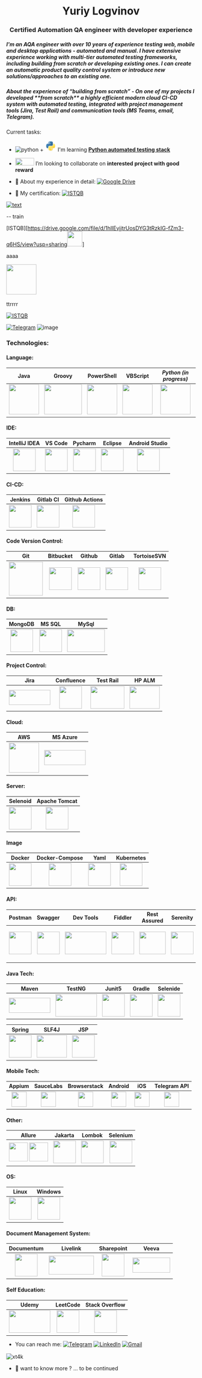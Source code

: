 <h1 align="center" color="black">Yuriy Logvinov</h1>
<h3 align="center">Certified Automation QA engineer with developer experience</h3>
<h5>I'm an AQA engineer with over 10 years of experience testing web, mobile and desktop applications - automated and manual. I have extensive experience working with multi-tier automated testing frameworks, including building from scratch or developing existing ones. I can create an automatic product quality control system or introduce new solutions/approaches to an existing one.</h5>
<h5 align="left" color="black">About the experience of “building from scratch” - On one of my projects I developed **from scratch** a highly efficient modern cloud CI-CD system with automated testing, integrated with project management tools (Jira, Test Rail) and communication tools (MS Teams, email, Telegram).</h5>

Current tasks:
- <img src="https://github.com/xt4k/xt4k/assets/38681283/a5181713-690f-4813-b489-af99ffadcd8e" alt="python" width="50" height="40"/> + <img src="https://raw.githubusercontent.com/devicons/devicon/master/icons/python/python-original.svg" alt="python" width="30" height="30"/> I'm learning [**Python automated testing stack**](https://www.udemy.com/course/learn-selenium-automation-in-easy-python-language) 
- <img src="https://github.com/xt4k/xt4k/assets/38681283/eb6103f5-b4d9-47c5-89e9-ffc6599212c7" width="50" height="20"> I’m looking to collaborate on **interested project with good reward**

- 📄 About my experience in detail: [<img src="https://github.com/xt4k/xt4k/assets/38681283/6d7bcb1f-05d1-4407-920c-cb47cf8528ba" alt="Google Drive" width="40" height="40">](https://drive.google.com/file/d/1hlIEvjjtrUosDYG3tRzkIG-fZm3-q6HS/view?usp=sharing)

- 📄 My certification: [![ISTQB](<img src="https://pbs.twimg.com/profile_images/928089986028658688/rDSOpCbC_400x400.jpg" width="40" height="40">)](https://drive.google.com/file/d/1xiyVZMxWk3xHfYW8O_lqckc2nKkxwGIf/view)

[![text](https://github.com/xt4k/xt4k/assets/38681283/f3014f27-d3f1-49b5-ae4f-51c97f7a063a)](https://drive.google.com/file/d/1xiyVZMxWk3xHfYW8O_lqckc2nKkxwGIf/view)

-- train

[ISTQB][<https://drive.google.com/file/d/1hlIEvjjtrUosDYG3tRzkIG-fZm3-q6HS/view?usp=sharing><img src=https://github.com/xt4k/xt4k/assets/38681283/f3014f27-d3f1-49b5-ae4f-51c97f7a063a width="40" height="40"></a>]

aaaa

  [<img src="/xt4k/assets/38681283/f3014f27-d3f1-49b5-ae4f-51c97f7a063a" width="80" height="80">](https://drive.google.com/file/d/1xiyVZMxWk3xHfYW8O_lqckc2nKkxwGIf/view)

ttrrrr

[![ISTQB](<img src="https://github.com/xt4k/xt4k/assets/38681283/f3014f27-d3f1-49b5-ae4f-51c97f7a063a" width="40" height="40">)](https://drive.google.com/file/d/1xiyVZMxWk3xHfYW8O_lqckc2nKkxwGIf/view)
 
 [![Telegram](https://img.shields.io/badge/-Telegram-0b0a1a?style=for-the-badge&logo=telegram&logoColor=27A0D9)](https://t.me/yuriy_logvinov)
![image](https://github.com/xt4k/xt4k/assets/38681283/f3014f27-d3f1-49b5-ae4f-51c97f7a063a)


<h3 align="left">Technologies:</h3>
<h4 align="left">Language:</h4>

| Java | Groovy | PowerShell | VBScript | *Python (in progress)* |
|:-----:|:-----:|:-----:|:-----:|:-----:|
| <img src="https://user-images.githubusercontent.com/38681283/120561837-f7721580-c40d-11eb-8590-7b3b0b5eb50d.png" width="80" height="80"> | <img src="https://github.com/xt4k/xt4k/assets/38681283/403d8b59-10b3-4dbf-8229-290dc74aa2ba" width="100" height="80"> | <img src="https://github.com/xt4k/xt4k/assets/38681283/b0d4ebe3-ac64-4364-b6ee-4ee7106b30a3" width="80" height="80"> | <img src="https://github.com/xt4k/xt4k/assets/38681283/9a57e97f-b7bc-40de-bb1f-b49b73100f6e" width="80" height="80"> | <img src="https://github.com/xt4k/xt4k/assets/38681283/5285ed8c-75d7-429c-baa5-0af5239f619a" width="80" height="80"> | 

<h4 align="left">IDE:</h4>

| IntelliJ IDEA | VS Code | Pycharm | Eclipse | Android Studio |
|:----:|:-----:|:-----:|:-----:|:---:|
| <img src="https://user-images.githubusercontent.com/38681283/120561799-e88b6300-c40d-11eb-91ba-d4103ef6d4b5.png" width="60" height="60"> | <img src="https://github.com/xt4k/xt4k/assets/38681283/87116a81-f194-4d9a-b47c-d291edbdf3c9" width="60" height="60"> | <img src="https://github.com/xt4k/xt4k/assets/38681283/72ba5805-fee0-4f4c-a31d-c3d4c3f15284" width="60" height="60"> | <img src="https://github.com/xt4k/xt4k/assets/38681283/8fa91003-2352-41b8-977a-67c9f13d1ae3" width="60" height="60"> | <img src="https://user-images.githubusercontent.com/38681283/120563229-bf200680-c410-11eb-91a6-d54243d0cda6.png" width="60" height="60"> |

<h4 align="left">CI-CD:</h4>

|Jenkins | Gitlab CI | Github Actions|
|:----:|:-----:|:-----:|
| <img src="https://user-images.githubusercontent.com/38681283/120562827-e0342780-c40f-11eb-9430-05ae54f145b1.png" width="60" height="60"> | <img src="https://github.com/xt4k/xt4k/assets/38681283/7ab1794f-78fa-4ad5-b20e-1e686b1d7916" width="60" height="60"> | <img src="https://github.com/xt4k/xt4k/assets/38681283/f99f6408-ba72-46d7-9e3b-def4c04d0d2c" width="60" height="60"> 

<h4 align="left">Code Version Control:</h4>

| Git | Bitbucket | Github | Gitlab | TortoiseSVN |
|:---:|:-----:|:-----:|:-----:|:-----:|
| <img src="https://github.com/xt4k/xt4k/assets/38681283/e3da1bad-14e8-410c-a3b4-da759e35ee79" width="90" height="90"> | <img src="https://github.com/xt4k/xt4k/assets/38681283/6ddb4da8-4cde-4ceb-b5e8-2f2aa0e48235" width="60" height="60"> | <img src="https://github.com/xt4k/xt4k/assets/38681283/649db002-dd49-487f-8333-7c7940383ef2" width="60" height="60"> | <img src="https://github.com/xt4k/xt4k/assets/38681283/d8a863bd-04fb-4aca-9d42-1b919ca2c9eb" width="60" height="60"> | <img src="https://github.com/xt4k/xt4k/assets/38681283/7b2a7408-cd68-4c07-b152-c9b39b6cbb51" width="60" height="60"> |

<h4 align="left">DB:</h4>

| MongoDB | MS SQL | MySql |
|:----:|:-----:|:-:|
| <img src="https://github.com/xt4k/xt4k/assets/38681283/bc94c98a-9c23-4827-89e6-9a233cae7439" width="60" height="60"> | <img src="https://github.com/xt4k/xt4k/assets/38681283/27ad7a35-552e-46b9-869b-831b1c8c31a3" width="60" height="60"> | <img src="https://github.com/xt4k/xt4k/assets/38681283/d2c525bb-c269-40cb-aeb7-e40aed51e6fe" width="100" height="60"> | 

<h4 align="left">Project Control:</h4>

| Jira | Confluence | Test Rail | HP ALM |
|:------:|:-----:|:-----:|:-----:|
| <img src="https://github.com/xt4k/xt4k/assets/38681283/0e212e1c-6d0e-4063-8061-d5296f020c35" width="110" height="40"> | <img src="https://github.com/xt4k/xt4k/assets/38681283/bd8202bd-5cbb-4ae5-b98e-b861f717fa68" width="60" height="60"> | <img src="https://github.com/xt4k/xt4k/assets/38681283/34fa2477-a202-45b2-a594-eba33e9a59b9" width="90" height="60"> | <img src="https://github.com/xt4k/xt4k/assets/38681283/97fd2c32-3ba4-4d4c-b90e-dc24544b95e8" width="80" height="60"> | 

<h4 align="left">Cloud:</h4>

| AWS | MS Azure |
|:----:|:-----:|
| <img src="https://github.com/xt4k/xt4k/assets/38681283/3b0ba4ad-9b9e-46bd-8f6d-7b5b90ca7f24" width="80" height="80"> | <img src="https://github.com/xt4k/xt4k/assets/38681283/99119ec4-1a2a-4df2-aac8-b98ac1003d7d" width="110" height="40"> |

<h4 align="left">Server:</h4>

| Selenoid | Apache Tomcat |
|:-----:|:-----:|
| <img src="https://github.com/xt4k/xt4k/assets/38681283/9dac3b78-edaa-464c-9ba4-7a58670b6cf7" width="60" height="60"> | <img src="https://github.com/xt4k/xt4k/assets/38681283/95016832-65b4-40ea-9761-89ea8e1ca9e8" width="60" height="60"> |

<h4 align="left">Image</h4>

| Docker | Docker-Compose | Yaml | Kubernetes | 
|:-----:|:-----:|:-----:|:-----:|
| <img src="https://github.com/xt4k/xt4k/assets/38681283/c646c3fc-cb80-4214-b917-80f163b6d620" width="60" height="60"> | <img src="https://github.com/xt4k/xt4k/assets/38681283/38143832-b9c5-4f0a-b2b7-91ee4cba5fbf" width="60" height="60"> | <img src="https://github.com/xt4k/xt4k/assets/38681283/9bef67b0-2257-4d5a-8f27-2265702822a5" width="60" height="60"> | <img src="https://github.com/xt4k/xt4k/assets/38681283/8fc13c14-ffd5-4005-84d3-fc34fcad5469" width="60" height="60"> |

<h4 align="left">API:</h4>

| Postman | Swagger | Dev Tools | Fiddler | Rest Assured | Serenity | Cucumber | REST API | SOAP UI |
|:------:|:-----:|:-----:|:-----:|:-----:|:-----:|:-----:|:-----:|:-----:|
| <img src="https://github.com/xt4k/xt4k/assets/38681283/764a1839-fe75-4d4e-9115-87e7f02c540b" width="60" height="60"> | <img src="https://github.com/xt4k/xt4k/assets/38681283/9f0d2f91-d20e-41bc-abc3-6ca9883b7424" width="60" height="60"> | <img src="https://github.com/xt4k/xt4k/assets/38681283/4af50c2b-17c1-4903-b808-e086d4478cac" width="110" height="60"> | <img src="https://github.com/xt4k/xt4k/assets/38681283/95c4a9a5-cf5e-474b-8ff0-f542f1288a9e" width="60" height="60"> | <img src="https://user-images.githubusercontent.com/38681283/120566097-335da880-c417-11eb-9e7b-248f6d5d4370.png" width="70" height="60"> |<img src="https://github.com/xt4k/xt4k/assets/38681283/38dbdac6-312d-4e29-abc6-4f7ef5a5f5d7" width="60" height="60"> | <img src="https://github.com/xt4k/xt4k/assets/38681283/ebf42e66-61a3-4d7a-89ca-e1785604ab35" width="60" height="60"> | <img src="https://github.com/xt4k/xt4k/assets/38681283/a17afe4a-e6f5-4c2f-8cf4-7ca3b23bec7c" width="90" height="90"> | <img src="https://github.com/xt4k/xt4k/assets/38681283/b34f6f01-c907-441c-89a7-441cb9549052" width="60" height="60"> |

<h4 align="left">Java Tech:</h4>

| Maven | TestNG | Junit5 | Gradle | Selenide|
|:------:|:-----:|:-----:|:-----:|:-----:|
| <img src="https://github.com/xt4k/xt4k/assets/38681283/e7d26381-c4d0-45e1-9e4d-2816584eb549" width="110" height="40"> | <img src="https://github.com/xt4k/xt4k/assets/38681283/541bc58a-f9ae-4e23-8660-a622f9a3341f" width="110" height="60"> | <img src="https://user-images.githubusercontent.com/38681283/120562013-43bd5580-c40e-11eb-926f-1b8d3dc9e965.png" width="60" height="60"> | <img src="https://user-images.githubusercontent.com/38681283/120562398-fbeafe00-c40e-11eb-9fe7-3a641bf7115c.png" width="60" height="60"> | <img src="https://user-images.githubusercontent.com/38681283/120562458-1c1abd00-c40f-11eb-8ce8-2eb023f3e24f.png" width="60" height="60"> | 

| Spring | SLF4J | JSP |
|:-----:|:--------:|:--------:|
| <img src="https://user-images.githubusercontent.com/38681283/248457688-2df513b9-56c6-42df-96a5-27b3ccf0e00d.png" width="60" height="60"> | <img src="https://github.com/xt4k/spring.web_mvc_rest_security.restful_booker/assets/38681283/dd07cd20-5a95-4672-96a4-684a39440b24.png" width="80" height="60"> | <img src="https://github.com/xt4k/spring.web_mvc_rest_security.restful_booker/assets/38681283/7fcc4497-4f1c-449d-85fa-4ee1fd1531c3.png" width="60" height="60"> |

<h4 align="left">Mobile Tech:</h4>

| Appium | SauceLabs | Browserstack | Android | iOS | Telegram API |
|:-------------:|:------------:|:--------------:|:---------:|:---------:|:------:|
<img src="https://user-images.githubusercontent.com/38681283/120563090-72d4c680-c410-11eb-8a3f-2309be0a818f.png" width="40" height="40"> | <img src="https://github.com/xt4k/xt4k/assets/38681283/c33fd449-b58f-4c4c-8958-e7866cb5c4da" width="40" height="40"> | <img src="https://user-images.githubusercontent.com/38681283/120565685-4ae86180-c416-11eb-9e62-42edc0e07e14.png" width="40" height="40"> | <img src="https://github.com/xt4k/xt4k/assets/38681283/9270e630-76f1-4e01-8c2c-cc8bc227dc2b" width="40" height="40"> | <img src="https://github.com/xt4k/xt4k/assets/38681283/8d370468-098c-4205-9c8e-f7c6235a8907" width="40" height="40"> | <img src="https://user-images.githubusercontent.com/38681283/120566160-54be9480-c417-11eb-86b7-4445fcdc8183.png" width="40" height="40"> |

<h4 align="left">Other:</h4>

| Allure | Jakarta | Lombok | Selenium |
|:------------:|:---------:|:-------:|:-----:|
| <img src="https://user-images.githubusercontent.com/38681283/120562749-b5e26a00-c40f-11eb-91d9-641e254428c9.png" width="50" height="50"> <img src="https://user-images.githubusercontent.com/38681283/120562784-c692e000-c40f-11eb-8298-aa3858159184.png" width="50" height="50">| <img src="https://user-images.githubusercontent.com/38681283/248458847-7136dbda-f182-471f-9ee8-c8963e9cbd17.png" width="60" height="60"> | <img src="https://github.com/xt4k/spring.web_mvc_rest_security.restful_booker/assets/38681283/e064428e-560c-4357-b2aa-2501a7d7da1b.png" width="60" height="60"> |<img src="https://github.com/xt4k/xt4k/assets/38681283/5e6c1429-1ccb-4ab8-a34e-e0aaeae94ce1" width="60" height="60"> |

<h4 align="left">OS:</h4>

| Linux | Windows |
|:------------:|:-------:|
| <img src="https://github.com/xt4k/xt4k/assets/38681283/6bac3248-c6ef-4148-ab6a-2d3ae6257283" width="60" height="60"> | <img src="https://github.com/xt4k/xt4k/assets/38681283/c6649760-744d-461e-a8f8-fd89de017e6f" width="60" height="60"> |

<h4 align="left">Document Management System:</h4>

| Documentum | Livelink | Sharepoint | Veeva |
|:--------:|:-----:|:--------:|:--------:|
| <img src="https://github.com/xt4k/xt4k/assets/38681283/f143b2ac-43ee-4cf9-b702-5bae1e7701bd" width="60" height="60"> | <img src="https://github.com/xt4k/xt4k/assets/38681283/9e81924e-9997-4bb8-a7fc-ae60897a18a2" width="120" height="50"> | <img src="https://github.com/xt4k/xt4k/assets/38681283/3f8aba03-7447-45d3-a5b4-a643655b9c13" width="60" height="60"> | <img src="https://github.com/xt4k/xt4k/assets/38681283/d7fcb392-edc2-45cb-b895-95379f62b728" width="100" height="40"> |

<h4 align="left">Self Education:</h4>

| Udemy | LeetCode | Stack Overflow |
|:--------:|:-----:|:--------:|
| <img src="https://github.com/xt4k/xt4k/assets/38681283/ebc42810-7f62-4743-a5e8-df7dc7eb9430" width="110" height="60"> | <img src="https://github.com/xt4k/xt4k/assets/38681283/749b7cfb-2ef2-4e40-884c-4760409247ca" width="60" height="60"> | <img src="https://github.com/xt4k/xt4k/assets/38681283/24098115-ddb2-4fdd-99da-574d326190fd" width="60" height="60"> |


- You can reach me: [![Telegram](https://img.shields.io/badge/-Telegram-0b0a1a?style=for-the-badge&logo=telegram&logoColor=27A0D9)](https://t.me/yuriy_logvinov)
[![LinkedIn](https://img.shields.io/badge/linkedin-%230077B5.svg?style=for-the-badge&logo=linkedin&logoColor=white)](https://www.linkedin.com/in/yuriy-logvinov)
[![Gmail](https://img.shields.io/badge/Gmail-D14836?style=for-the-badge&logo=gmail&logoColor=white)](mailto:yuriy.logvinov@gmail.com)
<!--h3 align="left">Connect with me:</h3>
<p align="left">
<a href="https://linkedin.com/in/https://www.linkedin.com/in/yuriy-logvinov/" target="blank"><img align="center" src="https://raw.githubusercontent.com/rahuldkjain/github-profile-readme-generator/master/src/images/icons/Social/linked-in-alt.svg" alt="https://www.linkedin.com/in/yuriy-logvinov/" height="30" width="40" /></a>
</p-->

<p><img align="center" src="https://github-readme-stats.vercel.app/api/top-langs?username=xt4k&show_icons=true&locale=en&layout=compact" alt="xt4k" /></p>

- 👯 want to know more ? ... to be continued
